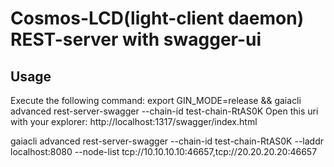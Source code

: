 # Cosmos-LCD(light-client daemon) REST-server with swagger-ui

## Usage

Execute the following command:
export GIN_MODE=release && gaiacli advanced rest-server-swagger --chain-id test-chain-RtAS0K
Open this uri with your explorer:
http://localhost:1317/swagger/index.html

gaiacli advanced rest-server-swagger --chain-id test-chain-RtAS0K --laddr localhost:8080 --node-list tcp://10.10.10.10:46657,tcp://20.20.20.20:46657